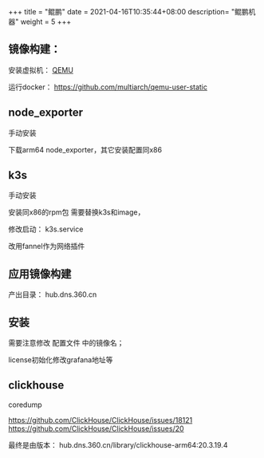 +++
title = "鲲鹏"
date =  2021-04-16T10:35:44+08:00
description= "鲲鹏机器"
weight = 5
+++

## 镜像构建：


安装虚拟机： [QEMU](https://www.qemu.org/download/)

运行docker： https://github.com/multiarch/qemu-user-static

## node_exporter
手动安装

下载arm64 node_exporter，其它安装配置同x86

## k3s
手动安装

安装同x86的rpm包
需要替换k3s和image，

修改启动： k3s.service

改用fannel作为网络插件

## 应用镜像构建

产出目录： hub.dns.360.cn

## 安装

需要注意修改 配置文件 中的镜像名；

license初始化修改grafana地址等


## clickhouse 

coredump

https://github.com/ClickHouse/ClickHouse/issues/18121
https://github.com/ClickHouse/ClickHouse/issues/20


最终是由版本： hub.dns.360.cn/library/clickhouse-arm64:20.3.19.4